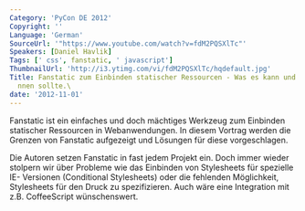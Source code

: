 ```yaml
---
Category: 'PyCon DE 2012'
Copyright: ''
Language: 'German'
SourceUrl: '"https://www.youtube.com/watch?v=fdM2PQSXlTc"'
Speakers: [Daniel Havlik]
Tags: [' css', fanstatic, ' javascript']
ThumbnailUrl: 'http://i3.ytimg.com/vi/fdM2PQSXlTc/hqdefault.jpg'
Title: Fanstatic zum Einbinden statischer Ressourcen - Was es kann und was es k\xF6\
  nnen sollte.\
date: '2012-11-01'
---
```

Fanstatic ist ein einfaches und doch mächtiges Werkzeug zum Einbinden
statischer Ressourcen in Webanwendungen. In diesem Vortrag werden die Grenzen
von Fanstatic aufgezeigt und Lösungen für diese vorgeschlagen.

Die Autoren setzen Fanstatic in fast jedem Projekt ein. Doch immer wieder
stolpern wir über Probleme wie das Einbinden von Stylesheets für spezielle IE-
Versionen (Conditional Stylesheets) oder die fehlenden Möglichkeit,
Stylesheets für den Druck zu spezifizieren. Auch wäre eine Integration mit
z.B. CoffeeScript wünschenswert.

